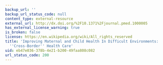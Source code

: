 ```yaml
---
backup_url: ''
backup_url_status_code: null
content_type: external-resource
external_url: http://dx.doi.org/%2F10.1371%2Fjournal.pmed.1000005
has_external_license_warning: true
is_broken: false
license: https://en.wikipedia.org/wiki/All_rights_reserved
title: 'Improving Maternal and Child Health In Difficult Environments: The Case for
  ''Cross-Border'' Health Care'
uid: eb47e036-378b-4e21-b200-49faa808c082
url_status_code: 200
---
```

